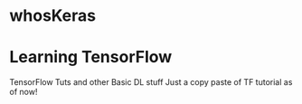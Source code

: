 # whosKeras
# Learning TensorFlow
TensorFlow Tuts and other Basic DL stuff
Just a copy paste of TF tutorial as of now!
